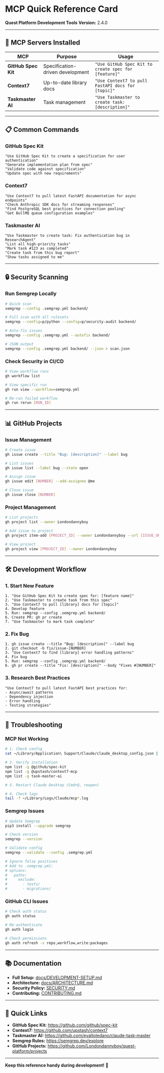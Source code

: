 # MCP Quick Reference Card

**Quest Platform Development Tools**
**Version:** 2.4.0

---

## 🚀 MCP Servers Installed

| MCP | Purpose | Usage |
|-----|---------|-------|
| **GitHub Spec Kit** | Specification-driven development | `"Use GitHub Spec Kit to create spec for [feature]"` |
| **Context7** | Up-to-date library docs | `"Use Context7 to pull FastAPI docs for [topic]"` |
| **Taskmaster AI** | Task management | `"Use Taskmaster to create task: [description]"` |

---

## 📋 Common Commands

### **GitHub Spec Kit**
```
"Use GitHub Spec Kit to create a specification for user authentication"
"Generate implementation plan from spec"
"Validate code against specification"
"Update spec with new requirements"
```

### **Context7**
```
"Use Context7 to pull latest FastAPI documentation for async endpoints"
"Check Anthropic SDK docs for streaming responses"
"Find PostgreSQL best practices for connection pooling"
"Get BullMQ queue configuration examples"
```

### **Taskmaster AI**
```
"Use Taskmaster to create task: Fix authentication bug in ResearchAgent"
"List all high-priority tasks"
"Mark task #123 as completed"
"Create task from this bug report"
"Show tasks assigned to me"
```

---

## 🔒 Security Scanning

### **Run Semgrep Locally**
```bash
# Quick scan
semgrep --config .semgrep.yml backend/

# Full scan with all rulesets
semgrep --config=p/python --config=p/security-audit backend/

# Auto-fix issues
semgrep --config .semgrep.yml --autofix backend/

# JSON output
semgrep --config .semgrep.yml backend/ --json > scan.json
```

### **Check Security in CI/CD**
```bash
# View workflow runs
gh workflow list

# View specific run
gh run view --workflow=semgrep.yml

# Re-run failed workflow
gh run rerun [RUN_ID]
```

---

## 📊 GitHub Projects

### **Issue Management**
```bash
# Create issue
gh issue create --title "Bug: [description]" --label bug

# List issues
gh issue list --label bug --state open

# Assign issue
gh issue edit [NUMBER] --add-assignee @me

# Close issue
gh issue close [NUMBER]
```

### **Project Management**
```bash
# List projects
gh project list --owner Londondannyboy

# Add issue to project
gh project item-add [PROJECT_ID] --owner Londondannyboy --url [ISSUE_URL]

# View project
gh project view [PROJECT_ID] --owner Londondannyboy
```

---

## 🛠️ Development Workflow

### **1. Start New Feature**
```
1. "Use GitHub Spec Kit to create spec for: [feature name]"
2. "Use Taskmaster to create task from this spec"
3. "Use Context7 to pull [library] docs for [topic]"
4. Develop feature
5. Run: semgrep --config .semgrep.yml backend/
6. Create PR: gh pr create
7. "Use Taskmaster to mark task complete"
```

### **2. Fix Bug**
```
1. gh issue create --title "Bug: [description]" --label bug
2. git checkout -b fix/issue-[NUMBER]
3. "Use Context7 to find [library] error handling patterns"
4. Fix bug
5. Run: semgrep --config .semgrep.yml backend/
6. gh pr create --title "Fix: [description]" --body "Fixes #[NUMBER]"
```

### **3. Research Best Practices**
```
"Use Context7 to pull latest FastAPI best practices for:
- Async/await patterns
- Dependency injection
- Error handling
- Testing strategies"
```

---

## 🐛 Troubleshooting

### **MCP Not Working**
```bash
# 1. Check config
cat ~/Library/Application\ Support/Claude/claude_desktop_config.json | jq .

# 2. Verify installation
npm list -g @github/spec-kit
npm list -g @upstash/context7-mcp
npm list -g task-master-ai

# 3. Restart Claude Desktop (Cmd+Q, reopen)

# 4. Check logs
tail -f ~/Library/Logs/Claude/mcp*.log
```

### **Semgrep Issues**
```bash
# Update Semgrep
pip3 install --upgrade semgrep

# Check version
semgrep --version

# Validate config
semgrep --validate --config .semgrep.yml

# Ignore false positives
# Add to .semgrep.yml:
# options:
#   paths:
#     exclude:
#       - tests/
#       - migrations/
```

### **GitHub CLI Issues**
```bash
# Check auth status
gh auth status

# Re-authenticate
gh auth login

# Check permissions
gh auth refresh -s repo,workflow,write:packages
```

---

## 📚 Documentation

- **Full Setup:** [docs/DEVELOPMENT-SETUP.md](./DEVELOPMENT-SETUP.md)
- **Architecture:** [docs/ARCHITECTURE.md](./ARCHITECTURE.md)
- **Security Policy:** [SECURITY.md](../SECURITY.md)
- **Contributing:** [CONTRIBUTING.md](../CONTRIBUTING.md)

---

## 🔗 Quick Links

- **GitHub Spec Kit:** https://github.com/github/spec-kit
- **Context7:** https://github.com/upstash/context7
- **Taskmaster AI:** https://github.com/eyaltoledano/claude-task-master
- **Semgrep Rules:** https://semgrep.dev/explore
- **GitHub Projects:** https://github.com/Londondannyboy/quest-platform/projects

---

**Keep this reference handy during development!** 📌
